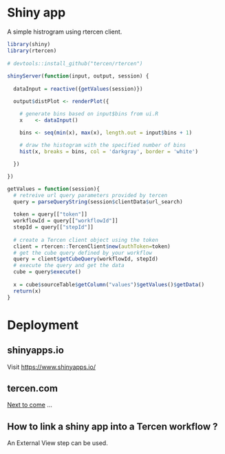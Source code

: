 # Shiny app

A simple histrogram using rtercen client.

```R
library(shiny)
library(rtercen)
 
# devtools::install_github("tercen/rtercen")
  
shinyServer(function(input, output, session) {
  
  dataInput = reactive({getValues(session)})

  output$distPlot <- renderPlot({

    # generate bins based on input$bins from ui.R
    x    <- dataInput()
  
    bins <- seq(min(x), max(x), length.out = input$bins + 1)

    # draw the histogram with the specified number of bins
    hist(x, breaks = bins, col = 'darkgray', border = 'white')

  })

})

getValues = function(session){
  # retreive url query parameters provided by tercen
  query = parseQueryString(session$clientData$url_search)
  
  token = query[["token"]]
  workflowId = query[["workflowId"]]
  stepId = query[["stepId"]]
  
  # create a Tercen client object using the token
  client = rtercen::TercenClient$new(authToken=token)
  # get the cube query defined by your workflow
  query = client$getCubeQuery(workflowId, stepId)
  # execute the query and get the data
  cube = query$execute()
  
  x = cube$sourceTable$getColumn("values")$getValues()$getData()
  return(x)
}

```

# Deployment
## shinyapps.io

Visit https://www.shinyapps.io/

## tercen.com

[Next to come](https://tercen.com) ...

## How to link a shiny app into a Tercen workflow ?

An External View step can be used.





